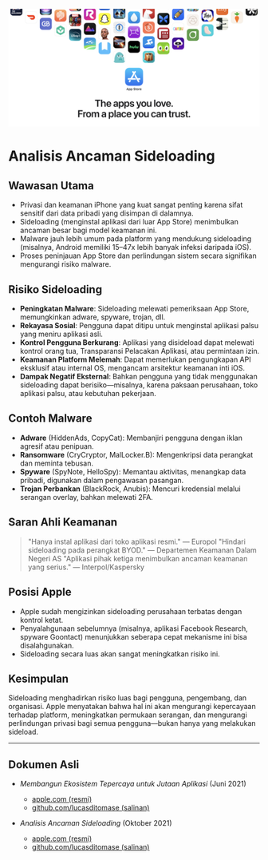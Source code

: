 ![Banner](../assets/banner.png)

# Analisis Ancaman Sideloading

## Wawasan Utama

- Privasi dan keamanan iPhone yang kuat sangat penting karena sifat sensitif dari data pribadi yang disimpan di dalamnya.
- Sideloading (menginstal aplikasi dari luar App Store) menimbulkan ancaman besar bagi model keamanan ini.
- Malware jauh lebih umum pada platform yang mendukung sideloading (misalnya, Android memiliki 15–47x lebih banyak infeksi daripada iOS).
- Proses peninjauan App Store dan perlindungan sistem secara signifikan mengurangi risiko malware.

## Risiko Sideloading

- **Peningkatan Malware**: Sideloading melewati pemeriksaan App Store, memungkinkan adware, spyware, trojan, dll.
- **Rekayasa Sosial**: Pengguna dapat ditipu untuk menginstal aplikasi palsu yang meniru aplikasi asli.
- **Kontrol Pengguna Berkurang**: Aplikasi yang disideload dapat melewati kontrol orang tua, Transparansi Pelacakan Aplikasi, atau permintaan izin.
- **Keamanan Platform Melemah**: Dapat memerlukan pengungkapan API eksklusif atau internal OS, mengancam arsitektur keamanan inti iOS.
- **Dampak Negatif Eksternal**: Bahkan pengguna yang tidak menggunakan sideloading dapat berisiko—misalnya, karena paksaan perusahaan, toko aplikasi palsu, atau kebutuhan pekerjaan.

## Contoh Malware

- **Adware** (HiddenAds, CopyCat): Membanjiri pengguna dengan iklan agresif atau penipuan.
- **Ransomware** (CryCryptor, MalLocker.B): Mengenkripsi data perangkat dan meminta tebusan.
- **Spyware** (SpyNote, HelloSpy): Memantau aktivitas, menangkap data pribadi, digunakan dalam pengawasan pasangan.
- **Trojan Perbankan** (BlackRock, Anubis): Mencuri kredensial melalui serangan overlay, bahkan melewati 2FA.

## Saran Ahli Keamanan

> "Hanya instal aplikasi dari toko aplikasi resmi." — Europol
> "Hindari sideloading pada perangkat BYOD." — Departemen Keamanan Dalam Negeri AS
> "Aplikasi pihak ketiga menimbulkan ancaman keamanan yang serius." — Interpol/Kaspersky

## Posisi Apple

- Apple sudah mengizinkan sideloading perusahaan terbatas dengan kontrol ketat.
- Penyalahgunaan sebelumnya (misalnya, aplikasi Facebook Research, spyware Goontact) menunjukkan seberapa cepat mekanisme ini bisa disalahgunakan.
- Sideloading secara luas akan sangat meningkatkan risiko ini.

## Kesimpulan

Sideloading menghadirkan risiko luas bagi pengguna, pengembang, dan organisasi. Apple menyatakan bahwa hal ini akan mengurangi kepercayaan terhadap platform, meningkatkan permukaan serangan, dan mengurangi perlindungan privasi bagi semua pengguna—bukan hanya yang melakukan sideload.

---

## Dokumen Asli

- *Membangun Ekosistem Tepercaya untuk Jutaan Aplikasi* (Juni 2021)
  -  [apple.com (resmi)](https://www.apple.com/privacy/docs/Building_a_Trusted_Ecosystem_for_Millions_of_Apps.pdf)
  -  [github.com/lucasditomase (salinan)](https://github.com/lucasditomase/app-restrictions/blob/main/summary.pdf)

- *Analisis Ancaman Sideloading* (Oktober 2021)
  -  [apple.com (resmi)](https://www.apple.com/privacy/docs/Building_a_Trusted_Ecosystem_for_Millions_of_Apps_A_Threat_Analysis_of_Sideloading.pdf)
  -  [github.com/lucasditomase (salinan)](https://github.com/lucasditomase/app-restrictions/blob/main/threat-analysis.pdf)
